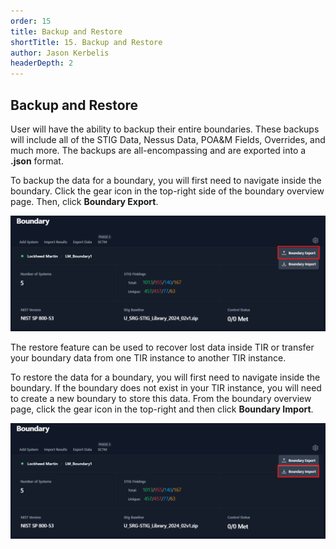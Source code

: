 ```yaml
---
order: 15
title: Backup and Restore
shortTitle: 15. Backup and Restore
author: Jason Kerbelis
headerDepth: 2
---
```


## Backup and Restore

User will have the ability to backup their entire boundaries. These backups will include all of the STIG Data, Nessus Data, POA&M Fields, Overrides, and much more. The backups are all-encompassing and are exported into a **.json** format.

To backup the data for a boundary, you will first need to navigate inside the boundary. Click the gear icon in the top-right side of the boundary overview page. Then, click **Boundary Export**.

![Figure 81: Boundary Export](../../assets/user-guide/Boundary_Export.png "Figure 81: Boundary Export")

The restore feature can be used to recover lost data inside TIR or transfer your boundary data from one TIR instance to another TIR instance.

To restore the data for a boundary, you will first need to navigate inside the boundary. If the boundary does not exist in your TIR instance, you will need to create a new boundary to store this data. From the boundary overview page, click the gear icon in the top-right and then click **Boundary Import**.

![Figure 82: Boundary Import](../../assets/user-guide/Boundary_Import.png "Figure 82: Boundary Import")